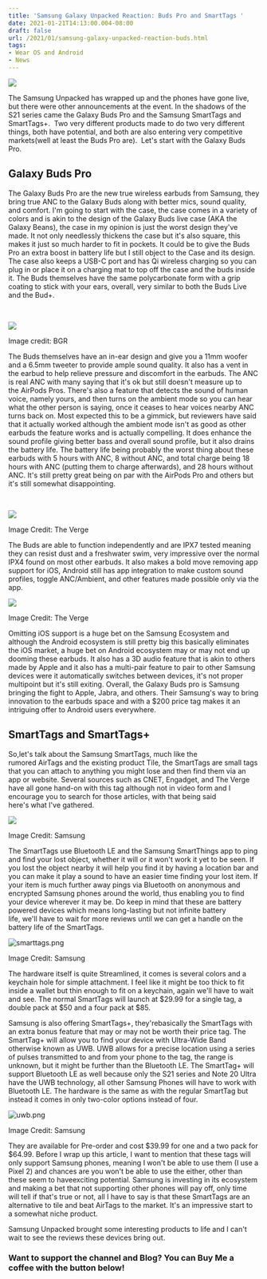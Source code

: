 ```yaml
---
title: 'Samsung Galaxy Unpacked Reaction: Buds Pro and SmartTags '
date: 2021-01-21T14:13:00.004-08:00
draft: false
url: /2021/01/samsung-galaxy-unpacked-reaction-buds.html
tags: 
- Wear OS and Android
- News
---
```


[![](https://1.bp.blogspot.com/-pN6BS9RtUK0/YAhb9MGiuKI/AAAAAAAAMp8/eoRQsrjw1t82usZG8EKTG-Ety8MNk4aCACNcBGAsYHQ/s320/Samsung-galaxy-buds-Pro-4-scaled.webp)](https://1.bp.blogspot.com/-pN6BS9RtUK0/YAhb9MGiuKI/AAAAAAAAMp8/eoRQsrjw1t82usZG8EKTG-Ety8MNk4aCACNcBGAsYHQ/s2048/Samsung-galaxy-buds-Pro-4-scaled.webp)

  

The Samsung Unpacked has wrapped up and the phones have gone live, but there were other announcements at the event. In the shadows of the S21 series came the Galaxy Buds Pro and the Samsung SmartTags and SmartTags+.  Two very different products made to do two very different things, both have potential, and both are also entering very competitive markets(well at least the Buds Pro are).  Let's start with the Galaxy Buds Pro. 

Galaxy Buds Pro
---------------

  

The Galaxy Buds Pro are the new true wireless earbuds from Samsung, they bring true ANC to the Galaxy Buds along with better mics, sound quality, and comfort. I'm going to start with the case, the case comes in a variety of colors and is akin to the design of the Galaxy Buds live case (AKA the Galaxy Beans), the case in my opinion is just the worst design they've made. It not only needlessly thickens the case but it's also square, this makes it just so much harder to fit in pockets. It could be to give the Buds Pro an extra boost in battery life but I still object to the Case and its design. The case also keeps a USB-C port and has Qi wireless charging so you can plug in or place it on a charging mat to top off the case and the buds inside it. The Buds themselves have the same polycarbonate form with a grip coating to stick with your ears, overall, very similar to both the Buds Live and the Bud+.

 

[![](https://lh3.googleusercontent.com/-URDcAobjg8o/YAn70r3T-GI/AAAAAAAAMqw/osrgHLk1yYYstqwXhjqJo6QF10uNKiQvgCNcBGAsYHQ/image.png)](https://lh3.googleusercontent.com/-URDcAobjg8o/YAn70r3T-GI/AAAAAAAAMqw/osrgHLk1yYYstqwXhjqJo6QF10uNKiQvgCNcBGAsYHQ/image.png)

Image credit: BGR

  
  

The Buds themselves have an in-ear design and give you a 11mm woofer and a 6.5mm tweeter to provide ample sound quality. It also has a vent in the earbud to help relieve pressure and discomfort in the earbuds. The ANC is real ANC with many saying that it's ok but still doesn't measure up to the AirPods Pros. There's also a feature that detects the sound of human voice, namely yours, and then turns on the ambient mode so you can hear what the other person is saying, once it ceases to hear voices nearby ANC turns back on. Most expected this to be a gimmick, but reviewers have said that it actually worked although the ambient mode isn't as good as other earbuds the feature works and is actually compelling. It does enhance the sound profile giving better bass and overall sound profile, but it also drains the battery life. The battery life being probably the worst thing about these earbuds with 5 hours with ANC, 8 without ANC, and total charge being 18 hours with ANC (putting them to charge afterwards), and 28 hours without ANC. It's still pretty great being on par with the AirPods Pro and others but it's still somewhat disappointing. 

 

[![](https://lh3.googleusercontent.com/-qAXnOvoaSzo/YAn8CMwpX3I/AAAAAAAAMq0/uxN42K8p0W8JaUsTsGPAnMR8np1WnLZrgCNcBGAsYHQ/image.png)](https://lh3.googleusercontent.com/-qAXnOvoaSzo/YAn8CMwpX3I/AAAAAAAAMq0/uxN42K8p0W8JaUsTsGPAnMR8np1WnLZrgCNcBGAsYHQ/image.png)

Image Credit: The Verge

  
  

The Buds are able to function independently and are IPX7 tested meaning they can resist dust and a freshwater swim, very impressive over the normal IPX4 found on most other earbuds. It also makes a bold move removing app support for iOS, Android still has app integration to make custom sound profiles, toggle ANC/Ambient, and other features made possible only via the app. 

  

[![](https://lh3.googleusercontent.com/-ggSqjMdNN08/YAn8eH0g-EI/AAAAAAAAMrA/nOalITNzIa0sqPgk_PPhEwEYxehVx-i9gCNcBGAsYHQ/image.png)](https://lh3.googleusercontent.com/-ggSqjMdNN08/YAn8eH0g-EI/AAAAAAAAMrA/nOalITNzIa0sqPgk_PPhEwEYxehVx-i9gCNcBGAsYHQ/image.png)

Image Credit: The Verge

  

Omitting iOS support is a huge bet on the Samsung Ecosystem and although the Android ecosystem is still pretty big this basically eliminates the iOS market, a huge bet on Android ecosystem may or may not end up dooming these earbuds. It also has a 3D audio feature that is akin to others made by Apple and it also has a multi-pair feature to pair to other Samsung devices were it automatically switches between devices, it's not proper multipoint but it's still exiting. Overall, the Galaxy Buds pro is Samsung bringing the fight to Apple, Jabra, and others. Their Samsung's way to bring innovation to the earbuds space and with a $200 price tag makes it an intriguing offer to Android users everywhere.

  

SmartTags and SmartTags+
------------------------

  

So,let's talk about the Samsung SmartTags, much like the rumored AirTags and the existing product Tile, the SmartTags are small tags that you can attach to anything you might lose and then find them via an app or website. Several sources such as CNET, Engadget, and The Verge have all gone hand-on with this tag although not in video form and I encourage you to search for those articles, with that being said here's what I've gathered. 

  

[![](https://lh3.googleusercontent.com/-igocZP7WLcY/YAiYumjsVEI/AAAAAAAAMqQ/_LfVdGTVVlEAmlZKbj2qHfzq4rR5syB3gCNcBGAsYHQ/w615-h640/image.png)](https://lh3.googleusercontent.com/-igocZP7WLcY/YAiYumjsVEI/AAAAAAAAMqQ/_LfVdGTVVlEAmlZKbj2qHfzq4rR5syB3gCNcBGAsYHQ/image.png)

Image Credit: Samsung

  
  

  

The SmartTags use Bluetooth LE and the Samsung SmartThings app to ping and find your lost object, whether it will or it won't work it yet to be seen. If you lost the object nearby it will help you find it by having a location bar and you can make it play a sound to have an easier time finding your lost item. If your item is much further away pings via Bluetooth on anonymous and encrypted Samsung phones around the world, thus enabling you to find your device wherever it may be. Do keep in mind that these are battery powered devices which means long-lasting but not infinite battery life, we'll have to wait for more reviews until we can get a handle on the battery life of the SmartTags. 

![smarttags.png](https://cnet2.cbsistatic.com/img/VAIzAZVVpaX5vKC7ge7iVinr7DU=/2021/01/14/1072e235-b644-44e2-910d-dd5643505068/smarttags.png)

Image Credit: Samsung

The hardware itself is quite Streamlined, it comes is several colors and a keychain hole for simple attachment. I feel like it might be too thick to fit inside a wallet but thin enough to fit on a keychain, again we'll have to wait and see. The normal SmartTags will launch at $29.99 for a single tag, a double pack at $50 and a four pack at $85.

Samsung is also offering SmartTags+, they'rebasically the SmartTags with an extra bonus feature that may or may not be worth their price tag. The SmartTag+ will allow you to find your device with Ultra-Wide Band otherwise known as UWB. UWB allows for a precise location using a series of pulses transmitted to and from your phone to the tag, the range is unknown, but it might be further than the Bluetooth LE. The SmartTag+ will support Bluetooth LE as well because only the S21 series and Note 20 Ultra have the UWB technology, all other Samsung Phones will have to work with Bluetooth LE. The hardware is the same as with the regular SmartTag but instead it comes in only two-color options instead of four. 

![uwb.png](https://cnet4.cbsistatic.com/img/vJcvIp4C0AK6IOm5m0umHX65xF8=/2021/01/14/83ba5cca-1055-4f5d-82c2-8033bdaa4147/uwb.png)

Image Credit: Samsung

They are available for Pre-order and cost $39.99 for one and a two pack for $64.99. Before I wrap up this article, I want to mention that these tags will only support Samsung phones, meaning I won't be able to use them (I use a Pixel 2) and chances are you won't be able to use the either, other than these seem to haveexciting potential. Samsung is investing in its ecosystem and making a bet that not supporting other phones will pay off, only time will tell if that's true or not, all I have to say is that these SmartTags are an alternative to tile and beat AirTags to the market. It's an impressive start to a somewhat niche product. 

  

 Samsung Unpacked brought some interesting products to life and I can't wait to see the reviews these devices bring out. 

  

### Want to support the channel and Blog? You can Buy Me a coffee with the button below!